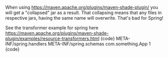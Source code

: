 When using https://maven.apache.org/plugins/maven-shade-plugin/ you will get a "collapsed" jar as a result. That collapsing 
means that any files in respective jars, having the same name will overwrite. That's bad for Spring!

See the transformer example for spring here
https://maven.apache.org/plugins/maven-shade-plugin/examples/resource-transformers.html
{code}
<transformers>
                                <transformer implementation="org.apache.maven.plugins.shade.resource.AppendingTransformer">
                                    <resource>META-INF/spring.handlers</resource>
                                </transformer>
                                <transformer implementation="org.apache.maven.plugins.shade.resource.AppendingTransformer">
                                    <resource>META-INF/spring.schemas</resource>
                                </transformer>
                                <transformer
                                    implementation="org.apache.maven.plugins.shade.resource.ManifestResourceTransformer">
                                    <manifestEntries>
                                        <Main-Class>com.something.App</Main-Class>
                                        <Build-Number>1</Build-Number>
                                    </manifestEntries>
                                </transformer>
                            </transformers>
                            {code}
